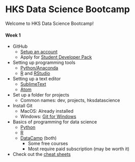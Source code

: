 # HKS Data Science Bootcamp
Welcome to HKS Data Science Bootcamp!

#### Week 1

* GitHub
    * [Setup an account](https://github.com/join?source=header-home)
    * Apply for [Student Developer Pack](https://education.github.com/pack)
* Setting up programming tools
    * [Python/Anaconda](https://www.anaconda.com/download/)
    * [R](https://cloud.r-project.org/) and [RStudio](https://www.rstudio.com/products/rstudio/download/)
* Setting up a text editor
    * [SublimeText](https://www.sublimetext.com/)
    * [Atom](https://atom.io/)
* Set up a folder for projects
    * Common names: dev, projects, hksdatascience
* Install Git
    * MacOS: Already installed
    * Windows: [Git for Windows](https://gitforwindows.org/)
* Basics of programming for data science
    * [Python](https://www.learnpython.org/en/Pandas_Basics)
    * [R](https://online-learning.harvard.edu/course/data-science-r-basics)
    * [DataCamp](https://www.datacamp.com/) (both)
        * Some free courses
        * Most require paid subscription (may be worth it)
* Check out the [cheat sheets](cheat_sheets)
